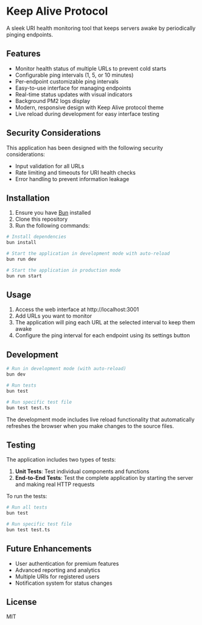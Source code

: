# Keep Alive Protocol

A sleek URI health monitoring tool that keeps servers awake by periodically pinging endpoints.

## Features

- Monitor health status of multiple URLs to prevent cold starts
- Configurable ping intervals (1, 5, or 10 minutes)
- Per-endpoint customizable ping intervals
- Easy-to-use interface for managing endpoints
- Real-time status updates with visual indicators
- Background PM2 logs display
- Modern, responsive design with Keep Alive protocol theme
- Live reload during development for easy interface testing

## Security Considerations

This application has been designed with the following security considerations:

- Input validation for all URLs
- Rate limiting and timeouts for URI health checks
- Error handling to prevent information leakage

## Installation

1. Ensure you have [Bun](https://bun.sh/) installed
2. Clone this repository
3. Run the following commands:

```bash
# Install dependencies
bun install

# Start the application in development mode with auto-reload
bun run dev

# Start the application in production mode
bun run start
```

## Usage

1. Access the web interface at http://localhost:3001
2. Add URLs you want to monitor
3. The application will ping each URL at the selected interval to keep them awake
4. Configure the ping interval for each endpoint using its settings button

## Development

```bash
# Run in development mode (with auto-reload)
bun dev

# Run tests
bun test

# Run specific test file
bun test test.ts
```

The development mode includes live reload functionality that automatically refreshes the browser when you make changes to the source files.

## Testing

The application includes two types of tests:

1. **Unit Tests**: Test individual components and functions
2. **End-to-End Tests**: Test the complete application by starting the server and making real HTTP requests

To run the tests:

```bash
# Run all tests
bun test

# Run specific test file
bun test test.ts
```

## Future Enhancements

- User authentication for premium features
- Advanced reporting and analytics
- Multiple URIs for registered users
- Notification system for status changes

## License

MIT

